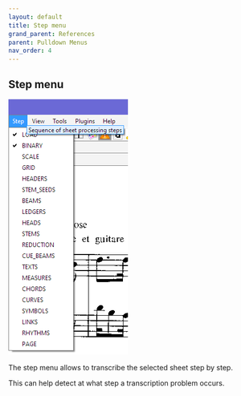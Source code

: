 ```yaml
---
layout: default
title: Step menu
grand_parent: References
parent: Pulldown Menus
nav_order: 4
---
```

## Step menu

![](../assets/step_menu.png)

The step menu allows to transcribe the selected sheet step by step.

This can help detect at what step a transcription problem occurs.
